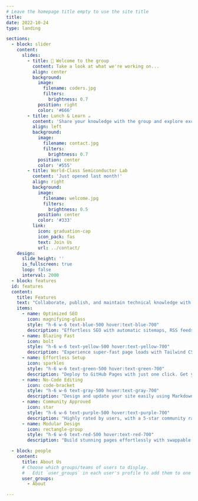 ```yaml
---
# Leave the homepage title empty to use the site title
title:
date: 2022-10-24
type: landing

sections:
  - block: slider
    content:
      slides:
        - title: 👋 Welcome to the group
          content: Take a look at what we're working on...
          align: center
          background:
            image:
              filename: coders.jpg
              filters:
                brightness: 0.7
            position: right
            color: '#666'
        - title: Lunch & Learn ☕️
          content: 'Share your knowledge with the group and explore exciting new topics together!'
          align: left
          background:
            image:
              filename: contact.jpg
              filters:
                brightness: 0.7
            position: center
            color: '#555'
        - title: World-Class Semiconductor Lab
          content: 'Just opened last month!'
          align: right
          background:
            image:
              filename: welcome.jpg
              filters:
                brightness: 0.5
            position: center
            color: '#333'
          link:
            icon: graduation-cap
            icon_pack: fas
            text: Join Us
            url: ../contact/
    design:
      slide_height: ''
      is_fullscreen: true
      loop: false
      interval: 2000
  - block: features
  id: features
  content:
    title: Features
    text: "Collaborate, publish, and maintain technical knowledge with an all-in-one documentation site. Trusted by 100,000+ startups, enterprises, and researchers."
    items:
      - name: Optimized SEO
        icon: magnifying-glass
        style: "h-6 w-6 text-blue-500 hover:text-blue-700"
        description: "Effortless SEO with automatic sitemaps, RSS feeds, and rich metadata for better syndication."
      - name: Blazing Fast
        icon: bolt
        style: "h-6 w-6 text-yellow-500 hover:text-yellow-700"
        description: "Experience super-fast page loads with Tailwind CSS and lightning-quick site building using Hugo."
      - name: Effortless Setup
        icon: sparkles
        style: "h-6 w-6 text-green-500 hover:text-green-700"
        description: "Deploy to GitHub Pages with just one click. Get your website live in under 5 minutes!"
      - name: No-Code Editing
        icon: code-bracket
        style: "h-6 w-6 text-gray-500 hover:text-gray-700"
        description: "Design and update your site easily using Markdown and configurable YAML parameters."
      - name: Community Approved
        icon: star
        style: "h-6 w-6 text-purple-500 hover:text-purple-700"
        description: "Highly rated by users, with a 5-star community rating for performance and simplicity."
      - name: Modular Design
        icon: rectangle-group
        style: "h-6 w-6 text-red-500 hover:text-red-700"
        description: "Build stunning pages effortlessly with swappable blocks — no coding skills required."

  - block: people
    content:
      title: About Us
      # Choose which groups/teams of users to display.
      #   Edit `user_groups` in each user's profile to add them to one or more of these groups.
      user_groups:
        - About

---
```

